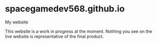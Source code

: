 # spacegamedev568.github.io
My website


This website is a work in progress at the moment. Nothing you see on the live website is representative of the final product.
